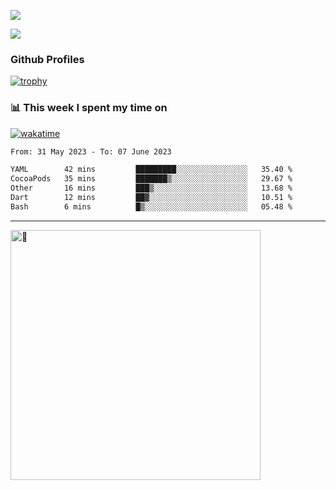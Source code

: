 ![](https://github-readme-activity-graph.cyclic.app/graph?username=WangGuibin&theme=github)

<img src="https://count.getloli.com/get/@WangGuibin.github.readme">

### Github Profiles 

[![trophy](https://github-profile-trophy.vercel.app/?username=WangGuibin&row=3&column=3&margin-w=15&margin-h=15&no-bg=true)](https://github.com/ryo-ma/github-profile-trophy)


### 📊 This week I spent my time on
 [![wakatime](https://wakatime.com/badge/user/407c6d8e-2c17-4c11-a4b0-1564a6f89458.svg)](https://wakatime.com/@407c6d8e-2c17-4c11-a4b0-1564a6f89458) 
<!-- [![CoderWGB's wakatime stats](https://github-readme-stats.vercel.app/api/wakatime?username=407c6d8e-2c17-4c11-a4b0-1564a6f89458)](https://github.com/WangGuibin/WangGuibin) -->


<!--START_SECTION:waka-->

```txt
From: 31 May 2023 - To: 07 June 2023

YAML        42 mins         █████████░░░░░░░░░░░░░░░░   35.40 %
CocoaPods   35 mins         ███████▒░░░░░░░░░░░░░░░░░   29.67 %
Other       16 mins         ███▒░░░░░░░░░░░░░░░░░░░░░   13.68 %
Dart        12 mins         ██▓░░░░░░░░░░░░░░░░░░░░░░   10.51 %
Bash        6 mins          █▒░░░░░░░░░░░░░░░░░░░░░░░   05.48 %
```

<!--END_SECTION:waka-->

---


<img alt="🦑" align="left"  width="400px" src="https://cdn.jsdelivr.net/gh/WangGuibin/WangGuibin@master/metrics.svg">
<!-- <img alt="🦑" align="left" width="400px" src="https://cdn.jsdelivr.net/gh/WangGuibin/WangGuibin@master/metrics.additional.svg"> -->


